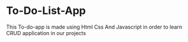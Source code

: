 # To-Do-List-App
This To-do-app is made using Html Css And Javascript in order to learn CRUD application in our projects

